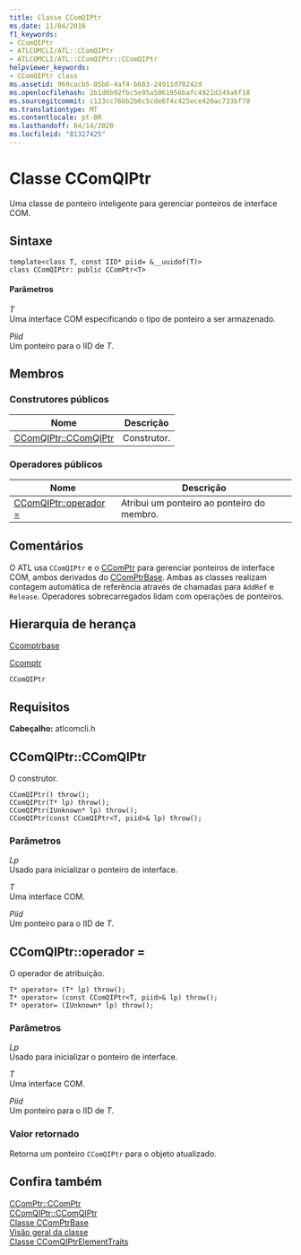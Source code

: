 ```yaml
---
title: Classe CComQIPtr
ms.date: 11/04/2016
f1_keywords:
- CComQIPtr
- ATLCOMCLI/ATL::CComQIPtr
- ATLCOMCLI/ATL::CComQIPtr::CComQIPtr
helpviewer_keywords:
- CComQIPtr class
ms.assetid: 969cacb5-05b6-4af4-b683-24911d70242d
ms.openlocfilehash: 2b1d8b92fbc5e95a5061956bafc4922d249a6f18
ms.sourcegitcommit: c123cc76bb2b6c5cde6f4c425ece420ac733bf70
ms.translationtype: MT
ms.contentlocale: pt-BR
ms.lasthandoff: 04/14/2020
ms.locfileid: "81327425"
---
```

# <a name="ccomqiptr-class"></a>Classe CComQIPtr

Uma classe de ponteiro inteligente para gerenciar ponteiros de interface COM.

## <a name="syntax"></a>Sintaxe

```
template<class T, const IID* piid= &__uuidof(T)>
class CComQIPtr: public CComPtr<T>
```

#### <a name="parameters"></a>Parâmetros

*T*<br/>
Uma interface COM especificando o tipo de ponteiro a ser armazenado.

*Piid*<br/>
Um ponteiro para o IID de *T*.

## <a name="members"></a>Membros

### <a name="public-constructors"></a>Construtores públicos

|Nome|Descrição|
|----------|-----------------|
|[CComQIPtr::CComQIPtr](#ccomqiptr)|Construtor.|

### <a name="public-operators"></a>Operadores públicos

|Nome|Descrição|
|----------|-----------------|
|[CComQIPtr::operador =](#operator_eq)|Atribui um ponteiro ao ponteiro do membro.|

## <a name="remarks"></a>Comentários

O ATL usa `CComQIPtr` e o [CComPtr](../../atl/reference/ccomptr-class.md) para gerenciar ponteiros de interface COM, ambos derivados do [CComPtrBase](../../atl/reference/ccomptrbase-class.md). Ambas as classes realizam contagem automática de referência através de chamadas para `AddRef` e `Release`. Operadores sobrecarregados lidam com operações de ponteiros.

## <a name="inheritance-hierarchy"></a>Hierarquia de herança

[Ccomptrbase](../../atl/reference/ccomptrbase-class.md)

[Ccomptr](../../atl/reference/ccomptr-class.md)

`CComQIPtr`

## <a name="requirements"></a>Requisitos

**Cabeçalho:** atlcomcli.h

## <a name="ccomqiptrccomqiptr"></a><a name="ccomqiptr"></a>CComQIPtr::CComQIPtr

O construtor.

```
CComQIPtr() throw();
CComQIPtr(T* lp) throw();
CComQIPtr(IUnknown* lp) throw();
CComQIPtr(const CComQIPtr<T, piid>& lp) throw();
```

### <a name="parameters"></a>Parâmetros

*Lp*<br/>
Usado para inicializar o ponteiro de interface.

*T*<br/>
Uma interface COM.

*Piid*<br/>
Um ponteiro para o IID de *T*.

## <a name="ccomqiptroperator-"></a><a name="operator_eq"></a>CComQIPtr::operador =

O operador de atribuição.

```
T* operator= (T* lp) throw();
T* operator= (const CComQIPtr<T, piid>& lp) throw();
T* operator= (IUnknown* lp) throw();
```

### <a name="parameters"></a>Parâmetros

*Lp*<br/>
Usado para inicializar o ponteiro de interface.

*T*<br/>
Uma interface COM.

*Piid*<br/>
Um ponteiro para o IID de *T*.

### <a name="return-value"></a>Valor retornado

Retorna um ponteiro `CComQIPtr` para o objeto atualizado.

## <a name="see-also"></a>Confira também

[CComPtr::CComPtr](../../atl/reference/ccomptr-class.md#ccomptr)<br/>
[CComQIPtr::CComQIPtr](#ccomqiptr)<br/>
[Classe CComPtrBase](../../atl/reference/ccomptrbase-class.md)<br/>
[Visão geral da classe](../../atl/atl-class-overview.md)<br/>
[Classe CComQIPtrElementTraits](../../atl/reference/ccomqiptrelementtraits-class.md)
